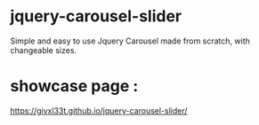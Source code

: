 # jquery-carousel-slider

Simple and easy to use Jquery Carousel made from scratch, with changeable sizes.

# showcase page :

https://givxl33t.github.io/jquery-carousel-slider/
